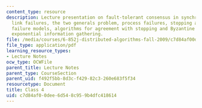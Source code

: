 ```yaml
---
content_type: resource
description: Lecture presentation on fault-tolerant consensus in synchronous systems,
  link failures, the two generals problem, process failures, stopping and Byzantine
  failure models, algorithms for agreement with stopping and Byzantine failures, and
  exponential information gathering.
file: /media/courses/6-852j-distributed-algorithms-fall-2009/c7d84af00dee6d548c959b4dfc418614_MIT6_852JF09_lec04.pdf
file_type: application/pdf
learning_resource_types:
- Lecture Notes
ocw_type: OCWFile
parent_title: Lecture Notes
parent_type: CourseSection
parent_uid: f492f5bb-8d3c-f429-82c3-260e683f5f34
resourcetype: Document
title: Class 4
uid: c7d84af0-0dee-6d54-8c95-9b4dfc418614
---
```

